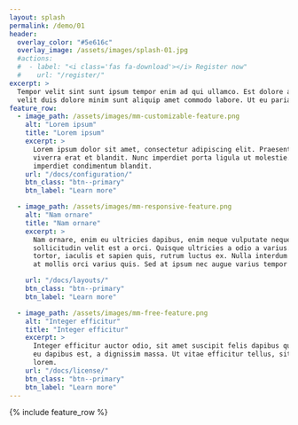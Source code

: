 ```yaml
---
layout: splash
permalink: /demo/01
header:
  overlay_color: "#5e616c"
  overlay_image: /assets/images/splash-01.jpg
  #actions:
  #  - label: "<i class='fas fa-download'></i> Register now"
  #    url: "/register/"
excerpt: >
  Tempor velit sint sunt ipsum tempor enim ad qui ullamco. Est dolore anim ad
  velit duis dolore minim sunt aliquip amet commodo labore. Ut eu pariatur aute
feature_row:
  - image_path: /assets/images/mm-customizable-feature.png
    alt: "Lorem ipsum"
    title: "Lorem ipsum"
    excerpt: >
      Lorem ipsum dolor sit amet, consectetur adipiscing elit. Praesent accumsan
      viverra erat et blandit. Nunc imperdiet porta ligula ut molestie. Pellentesque
      imperdiet condimentum blandit.
    url: "/docs/configuration/"
    btn_class: "btn--primary"
    btn_label: "Learn more"

  - image_path: /assets/images/mm-responsive-feature.png
    alt: "Nam ornare"
    title: "Nam ornare"
    excerpt: >
      Nam ornare, enim eu ultricies dapibus, enim neque vulputate neque, sit amet
      sollicitudin velit est a orci. Quisque ultricies a odio a varius. In ligula
      tortor, iaculis et sapien quis, rutrum luctus ex. Nulla interdum sagittis est,
      at mollis orci varius quis. Sed at ipsum nec augue varius tempor at id magna.

    url: "/docs/layouts/"
    btn_class: "btn--primary"
    btn_label: "Learn more"

  - image_path: /assets/images/mm-free-feature.png
    alt: "Integer efficitur"
    title: "Integer efficitur"
    excerpt: >
      Integer efficitur auctor odio, sit amet suscipit felis dapibus quis. Phasellus
      eu dapibus est, a dignissim massa. Ut vitae efficitur tellus, sit amet congue
      lorem.
    url: "/docs/license/"
    btn_class: "btn--primary"
    btn_label: "Learn more"
---
```


{% include feature_row %}
